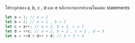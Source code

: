 ให้ระบุค่าของ a, b, c , d และ e หลังจากจบการทำงานในแต่ละ statements

```js
let a = 1; // a = 1
let b = 2; // a = 1 , b = 2
let c = a++; // a = 2, b = 2, c = 1
let d = ++c; // a = 2, b = 2 , c = 2 , d = 3
let e = ++d + d++ + d; // 3 + 3 + 4
```

